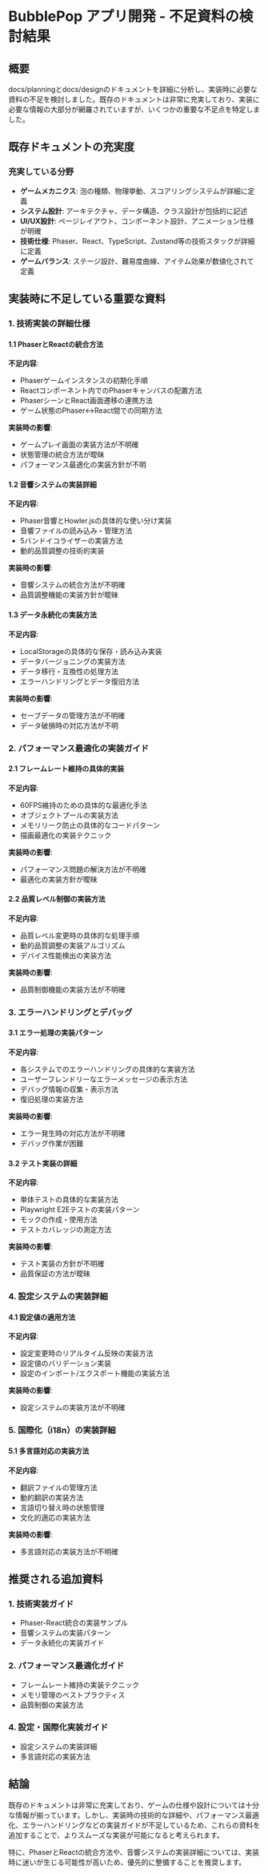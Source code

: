 # BubblePop アプリ開発 - 不足資料の検討結果

## 概要

docs/planningとdocs/designのドキュメントを詳細に分析し、実装時に必要な資料の不足を検討しました。既存のドキュメントは非常に充実しており、実装に必要な情報の大部分が網羅されていますが、いくつかの重要な不足点を特定しました。

## 既存ドキュメントの充実度

### 充実している分野
- **ゲームメカニクス**: 泡の種類、物理挙動、スコアリングシステムが詳細に定義
- **システム設計**: アーキテクチャ、データ構造、クラス設計が包括的に記述
- **UI/UX設計**: ページレイアウト、コンポーネント設計、アニメーション仕様が明確
- **技術仕様**: Phaser、React、TypeScript、Zustand等の技術スタックが詳細に定義
- **ゲームバランス**: ステージ設計、難易度曲線、アイテム効果が数値化されて定義

## 実装時に不足している重要な資料

### 1. 技術実装の詳細仕様

#### 1.1 PhaserとReactの統合方法
**不足内容**:
- Phaserゲームインスタンスの初期化手順
- Reactコンポーネント内でのPhaserキャンバスの配置方法
- PhaserシーンとReact画面遷移の連携方法
- ゲーム状態のPhaser↔React間での同期方法

**実装時の影響**:
- ゲームプレイ画面の実装方法が不明確
- 状態管理の統合方法が曖昧
- パフォーマンス最適化の実装方針が不明

#### 1.2 音響システムの実装詳細
**不足内容**:
- Phaser音響とHowler.jsの具体的な使い分け実装
- 音響ファイルの読み込み・管理方法
- 5バンドイコライザーの実装方法
- 動的品質調整の技術的実装

**実装時の影響**:
- 音響システムの統合方法が不明確
- 品質調整機能の実装方針が曖昧

#### 1.3 データ永続化の実装方法
**不足内容**:
- LocalStorageの具体的な保存・読み込み実装
- データバージョニングの実装方法
- データ移行・互換性の処理方法
- エラーハンドリングとデータ復旧方法

**実装時の影響**:
- セーブデータの管理方法が不明確
- データ破損時の対応方法が不明

### 2. パフォーマンス最適化の実装ガイド

#### 2.1 フレームレート維持の具体的実装
**不足内容**:
- 60FPS維持のための具体的な最適化手法
- オブジェクトプールの実装方法
- メモリリーク防止の具体的なコードパターン
- 描画最適化の実装テクニック

**実装時の影響**:
- パフォーマンス問題の解決方法が不明確
- 最適化の実装方針が曖昧

#### 2.2 品質レベル制御の実装方法
**不足内容**:
- 品質レベル変更時の具体的な処理手順
- 動的品質調整の実装アルゴリズム
- デバイス性能検出の実装方法

**実装時の影響**:
- 品質制御機能の実装方法が不明確

### 3. エラーハンドリングとデバッグ

#### 3.1 エラー処理の実装パターン
**不足内容**:
- 各システムでのエラーハンドリングの具体的な実装方法
- ユーザーフレンドリーなエラーメッセージの表示方法
- デバッグ情報の収集・表示方法
- 復旧処理の実装方法

**実装時の影響**:
- エラー発生時の対応方法が不明確
- デバッグ作業が困難

#### 3.2 テスト実装の詳細
**不足内容**:
- 単体テストの具体的な実装方法
- Playwright E2Eテストの実装パターン
- モックの作成・使用方法
- テストカバレッジの測定方法

**実装時の影響**:
- テスト実装の方針が不明確
- 品質保証の方法が曖昧

### 4. 設定システムの実装詳細

#### 4.1 設定値の適用方法
**不足内容**:
- 設定変更時のリアルタイム反映の実装方法
- 設定値のバリデーション実装
- 設定のインポート/エクスポート機能の実装方法

**実装時の影響**:
- 設定システムの実装方法が不明確

### 5. 国際化（i18n）の実装詳細

#### 5.1 多言語対応の実装方法
**不足内容**:
- 翻訳ファイルの管理方法
- 動的翻訳の実装方法
- 言語切り替え時の状態管理
- 文化的適応の実装方法

**実装時の影響**:
- 多言語対応の実装方法が不明確

## 推奨される追加資料

### 1. 技術実装ガイド
- Phaser-React統合の実装サンプル
- 音響システムの実装パターン
- データ永続化の実装ガイド

### 2. パフォーマンス最適化ガイド
- フレームレート維持の実装テクニック
- メモリ管理のベストプラクティス
- 品質制御の実装方法

### 4. 設定・国際化実装ガイド
- 設定システムの実装詳細
- 多言語対応の実装方法

## 結論

既存のドキュメントは非常に充実しており、ゲームの仕様や設計については十分な情報が揃っています。しかし、実装時の技術的な詳細や、パフォーマンス最適化、エラーハンドリングなどの実装ガイドが不足しているため、これらの資料を追加することで、よりスムーズな実装が可能になると考えられます。

特に、PhaserとReactの統合方法や、音響システムの実装詳細については、実装時に迷いが生じる可能性が高いため、優先的に整備することを推奨します。
